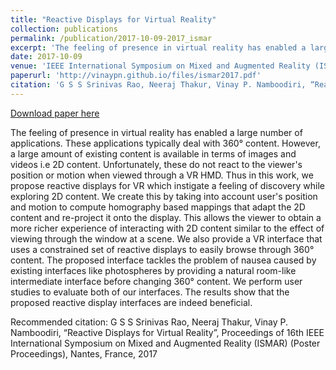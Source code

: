 ```yaml
---
title: "Reactive Displays for Virtual Reality"
collection: publications
permalink: /publication/2017-10-09-2017_ismar
excerpt: 'The feeling of presence in virtual reality has enabled a large number of applications. These applications typically deal with 360° content. However, a large amount of existing content is available in terms of images and videos i.e 2D content. Unfortunately, these do not react to the viewer&apos;s position or motion when viewed through a VR HMD. Thus in this work, we propose reactive displays for VR which instigate a feeling of discovery while exploring 2D content. We create this by taking into account user&apos;s position and motion to compute homography based mappings that adapt the 2D content and re-project it onto the display. This allows the viewer to obtain a more richer experience of interacting with 2D content similar to the effect of viewing through the window at a scene. We also provide a VR interface that uses a constrained set of reactive displays to easily browse through 360° content. The proposed interface tackles the problem of nausea caused by existing interfaces like photospheres by providing a natural room-like intermediate interface before changing 360° content. We perform user studies to evaluate both of our interfaces. The results show that the proposed reactive display interfaces are indeed beneficial.'
date: 2017-10-09
venue: 'IEEE International Symposium on Mixed and Augmented Reality (ISMAR-Adjunct)'
paperurl: 'http://vinaypn.github.io/files/ismar2017.pdf'
citation: 'G S S Srinivas Rao, Neeraj Thakur, Vinay P. Namboodiri, “Reactive Displays for Virtual Reality”, Proceedings of 16th IEEE International Symposium on Mixed and Augmented Reality (ISMAR) (Poster Proceedings), Nantes, France, 2017'
---
```


<a href='http://vinaypn.github.io/files/ismar2017.pdf'>Download paper here</a>

The feeling of presence in virtual reality has enabled a large number of applications. These applications typically deal with 360° content. However, a large amount of existing content is available in terms of images and videos i.e 2D content. Unfortunately, these do not react to the viewer&apos;s position or motion when viewed through a VR HMD. Thus in this work, we propose reactive displays for VR which instigate a feeling of discovery while exploring 2D content. We create this by taking into account user&apos;s position and motion to compute homography based mappings that adapt the 2D content and re-project it onto the display. This allows the viewer to obtain a more richer experience of interacting with 2D content similar to the effect of viewing through the window at a scene. We also provide a VR interface that uses a constrained set of reactive displays to easily browse through 360° content. The proposed interface tackles the problem of nausea caused by existing interfaces like photospheres by providing a natural room-like intermediate interface before changing 360° content. We perform user studies to evaluate both of our interfaces. The results show that the proposed reactive display interfaces are indeed beneficial.

Recommended citation: G S S Srinivas Rao, Neeraj Thakur, Vinay P. Namboodiri, “Reactive Displays for Virtual Reality”, Proceedings of 16th IEEE International Symposium on Mixed and Augmented Reality (ISMAR) (Poster Proceedings), Nantes, France, 2017